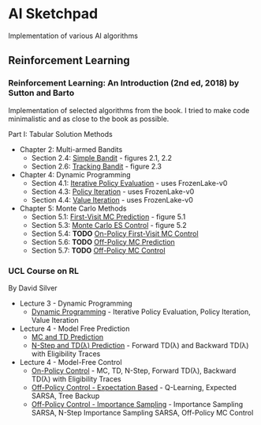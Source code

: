 # AI Sketchpad

Implementation of various AI algorithms

## Reinforcement Learning

### Reinforcement Learning: An Introduction (2nd ed, 2018) by Sutton and Barto

Implementation of selected algorithms from the book. I tried to make code minimalistic and as close to the book as possible.

Part I: Tabular Solution Methods
* Chapter 2: Multi-armed Bandits
  * Section 2.4: [Simple Bandit](RL_An_Introduction_2018/0204_Simple_Bandit.html) - figures 2.1, 2.2
  * Section 2.6: [Tracking Bandit](RL_An_Introduction_2018/0206_Tracking_Bandit.html) - figure 2.3
* Chapter 4: Dynamic Programming
  * Section 4.1: [Iterative Policy Evaluation](RL_An_Introduction_2018/0401_Iterative_Policy_Evaluation.html) - uses FrozenLake-v0
  * Section 4.3: [Policy Iteration](RL_An_Introduction_2018/0403_Policy_Iteration.html) - uses FrozenLake-v0
  * Section 4.4: [Value Iteration](RL_An_Introduction_2018/0404_Value_Iteration.html) - uses FrozenLake-v0
* Chapter 5: Monte Carlo Methods
  * Section 5.1: [First-Visit MC Prediction](RL_An_Introduction_2018/0501_First_Visit_MC_Prediction.html) - figure 5.1
  * Section 5.3: [Monte Carlo ES Control](RL_An_Introduction_2018/0503_Monte_Carlo_ES_Control.html) - figure 5.2
  * Section 5.4: __TODO__ [On-Policy First-Visit MC Control](RL_An_Introduction_2018/On_Policy_First_Visit_MC_Control.html)
  * Section 5.6: __TODO__ [Off-Policy MC Prediction](RL_An_Introduction_2018/Off_Policy_MC_Prediction.html)
  * Section 5.7: __TODO__ [Off-Policy MC Control](RL_An_Introduction_2018/Off_Policy_MC_Control.html)


[//]: # (a)
[//]: # (Chapter 1: Tic-Tac-Toe)
[//]: # (2.7 UCB Bandit, fig 2.4)
[//]: # (2.8 Gradient Bandit, fig 2.5)
[//]: # (2.10 comparison, fig 2.6)

[//]: # (4.2, figure 4.1 - gridworld environment)
[//]: # (4.3, figure 4.2 - car rental env)
[//]: # (4.4, figure 4.3 - coin flip environment)

### UCL Course on RL
By David Silver
* Lecture 3 - Dynamic Programming
  * [Dynamic Programming](UCL_Course_on_RL/Lecture03_DP/DynamicProgramming.html) - Iterative Policy Evaluation, Policy Iteration, Value Iteration
* Lecture 4 - Model Free Prediction
  * [MC and TD Prediction](UCL_Course_on_RL/Lecture04_Pred/ModelFreePrediction_Part1.html)
  * [N-Step and TD(λ) Prediction](UCL_Course_on_RL/Lecture04_Pred/ModelFreePrediction_Part2.html) - Forward TD(λ) and Backward TD(λ) with Eligibility Traces
* Lecture 4 - Model-Free Control
  * [On-Policy Control](UCL_Course_on_RL/Lecture05_Ctrl/ModelFreeControl_Part1.html) - MC, TD, N-Step, Forward TD(λ), Backward TD(λ) with Eligibility Traces
  * [Off-Policy Control - Expectation Based](UCL_Course_on_RL/Lecture05_Ctrl/ModelFreeControl_Part2.html) - Q-Learning, Expected SARSA, Tree Backup
  * [Off-Policy Control - Importance Sampling](UCL_Course_on_RL/Lecture05_Ctrl/ModelFreeControl_Part3.html) - Importance Sampling SARSA, N-Step Importance Sampling SARSA, Off-Policy MC Control


